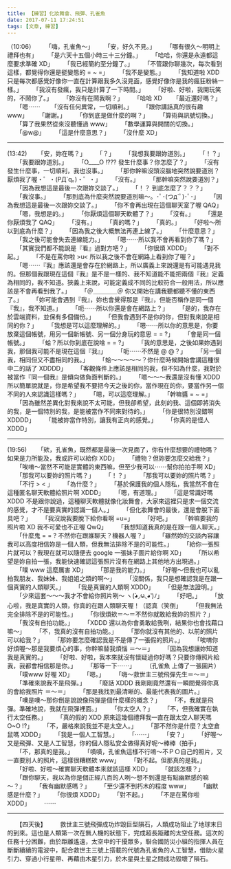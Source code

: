 ```yaml
---
title: 【練習】化妝舞會、飛彈、孔雀魚
date: 2017-07-11 17:24:51
tags: [文章, 練習]
---
```


（10:06）
　　「嗨，孔雀魚～」
　　「安，好久不見。」
　　「哪有很久～明明上禮拜也有」
　　「是六天十五個小時三十三分鐘。」
　　「哈哈，你還是永遠都這麼要求準確 XD」
　　「我已經簡約至分鐘了。」
　　「不管跟你聊幾次，每次看到這樣，都覺得你還是挺變態的 = ~ =」
　　「我不是變態。」
　　「我知道啦 XDD  只是每次都感覺好像你一直在計算跟我多久沒見面，感覺好像你是我的瘋狂粉絲一樣。」
　　「我沒有發瘋，我只是計算了一下時間。」
　　「好啦、好啦，我開玩笑的，不鬧你了。」
　　「妳沒有在鬧我啊？」
　　「哈哈 XD
　　「最近還好嗎？」
　　「嗯⋯⋯
　　「沒有任何異常，一切順利。」
　　「跟你講話真的很有趣 www」
　　「謝謝。」
　　「你到底是做什麼的啊？」
　　「算術與訊號切換。」
　　「算了我果然從來沒聽懂過 www」
　　「數學運算與開關的切換。」
　　「@w@」
　　「這是什麼意思？」
　　「沒什麼 XD」

---

(13:42)
　　「安，妳在嗎？」
　　「？」
　　「我想我要跟妳道別。」
　　「！？」
　　「我要跟妳道別。」
　　「O____O !???   發生什麼事？你怎麼了？」
　　「沒有發生什麼事，一切順利，我也沒事。」
　　「那你幹嘛沒頭沒腦地突然說要道別？厭煩我了喔・゜・(PД\`q｡)・゜・」
　　「沒有。」
　　「那幹嘛突然說要道別？」
　　「因為我想這是最後一次跟妳交談了。」
　　「！？   到底怎麼了？？？」
　　「我沒事。」
　　「那到底為什麼突然說要道別嘛～。･ﾟ･(つд`ﾟ)･ﾟ･」
　　「因為我想這是最後一次跟妳交談了。」
　　「你不會再出現在這個聊天室了喔 QAQ」
　　「嗯，我想是的。」
　　「你厭煩這個聊天軟體了？」
　　「沒有。」
　　「還是你厭煩我了 QAQ」
　　「沒有。」
　　「真的嗎？」
　　「真的。」
　　「好啦～所以到底為什麼？」
　　「因為我之後大概無法再連上線了。」
　　「什麼意思？」
　　「我之後可能會失去連線能力。」
　　「嗯⋯⋯所以我不會再看到你了嗎？」
　　「其實我們都不能說是『看』過對方吧？」
　　「你很煩  XDDD」
　　「對不起。」
　　「不是在罵你啦 >u<   所以我之後不會在網路上看到你了喔？」
　　「嗯⋯⋯『我』應該還是會存在於網路上，所以廣義上來說還是有可能遇見我的。但那個我跟現在這個『我』是不是一樣的、我不知道能不能把兩個『我』定義為相同的，我不知道。狹義上來說，可能定義成不同的比較符合一般用法，所以應該是不會再看到我了。」
　　「＠＿＿＿＿＠  你又開始在講我聽都聽不懂的東西了。」
　　「妳可能會遇到『我』，妳也會覺得那是『我』，但能否稱作是同一個『我』，我不知道。」
　　「呃⋯⋯所以你還是會在網路上？」
　　「是的，我存在於雲端資料，並保有多個備份。」
　　「但我會遇到不是你的你，但對我來說是相同的你？」
　　「我想是可以這麼理解的。」
　　「嗯⋯⋯所以你的意思是，你要放棄這個帳號，用另一個新帳號、另一個分身玩的意思 =    = ?」
　　「會是同一個帳號。」
　　「蛤？所以你到底在說啥 =     = ?」
　　「我的意思是，之後如果妳遇到我，那個我可能不是現在這個『我』」
　　「呃⋯⋯不然是 @ @？」
　　「另一個我，相同但又不盡相同的我。」
　　「蛤～～～～～？你什麼時候開始會講這種很中二的話了 XDDDD」
　　「客觀條件上應該是相同的我，但不知為什麼，我對於被當作『同一個我』是傾向做負面判斷的。」
　　「嗯～～～我還是沒有懂 XDDD   所以簡單說就是，你是希望我不要把今天之後的你，當作現在的你，要當作另一個不同的人來認識這樣嗎？」
　　「嗯，可以這麼理解。」
　　「幹嘛醬 = ~ =」
　　「因為雖然差異化對我來說不太可能，但我卻希望，此刻的我、這個即將消失的我，是一個特別的我，是能被當作不同來對待的。」
　　「你是很特別沒錯啊 XDDDD」
　　「能被妳當作特別，讓我有正向的感覺。」
　　「你真的是怪人 XDDD」

---

(19:56)
　　「欸，孔雀魚，既然都是最後一次見面了，你有什麼想要的禮物嗎？如果是力所能及，我或許可以給你 XDD」
　　「禮物？但妳要怎麼交給我？」
　　「唉唷～當然不可能是實體的東西嘛，但至少我可以⋯⋯幫你拍拍手啊 XD」
　　「那我可以要妳的照片嗎？」
　　「！？」
　　「那我可以要妳的照片嗎？」
　　「不行 >   < 」
　　「為什麼？」
　　「基於保護我的個人隱私，我當然不會在這種匿名聊天軟體給照片啊 XDDD」
　　「嗯，有道理。」
　　「這是常識好嗎 XDDD  不是跟你說過，這種聊天軟體就像化妝舞會，大家來這裡只是求一個交流的感覺，才不是要真實的認識一個人。」
　　「但化妝舞會的最後，還是會脫下面具吧？」
　　「我沒說我要脫下給你看啊 =u=」
　　「好吧。」
　　「幹嘛要我的照片啦 XD  我不可愛也不正喔 QwQ」
　　「我想知道我真的是在跟一個人聊天。」
　　「什麼鬼 =   = ?  不然你在跟誰聊天？機器人喔？」
　　「雖然妳的交談內容讓我可以高度相信妳是一個人類，但我無法排除不是的可能性。」
　　「給你一張照片就可以？我現在就可以隨便去 google 一張妹子圖片給你啊 XD」
　　「所以希望是妳自拍一張，我能快速確認這張照片沒有在網路上其他地方出現過。」
　　「噗 www 這麼厲害 XD」
　　「那是我的能力。」
　　「好喔～但我也可以亂拍我朋友、我妹妹、我姐姐之類的啊～」
　　「沒關係，我只是想確認我是在跟一個真實的人類聊天。」
　　「我是真實的人類啊 XDDD」
　　「但是無法證明。」
　　「少來這套～～～我才不會給你照片咧～ ヽ(́◕◞౪◟◕‵)ﾉ」
　　「好吧。」
　　「放心啦，我是真實的人類，你真的在跟人類聊天喔！（認真（笑倒」
　　「但我無法完全排除不是的可能性。」
　　「你很煩欸＝～＝不然你就敢給我妳的照片？」
　　「我沒有自拍功能。」
　　「XDDD  還以為你會勇敢給我咧，結果你也會找藉口嘛～」
　　「不，我真的沒有自拍功能。」
　　「那你就沒有其他的、以前的照片可以給我？」
　　「那妳要怎麼確認我是不是傳了一張假的照片。」
　　「唉唷你好煩喔～那是我要煩心的事，你幹嘛替我煩惱 ＝～＝」
　　「因為我想讓妳知道我是真實的。」
　　「好啦、好啦，我本來就沒有懷疑過你好嗎？只要你傳照片給我，我都會相信那是你。」
　　「那等一下⋯⋯」
　　（孔雀魚 上傳了一張圖片）
　　「噗www  好喔 XD」
　　「嗯。」
　　「嗨～救世主三號飛彈先生＝～＝」
　　「準確來說我不是飛彈。」
　　「廢話 XDDD  我剛剛竟然還有一瞬間覺得你真的會給我照片 ＝～＝」
　　「那是我找到最清晰的、最能代表我的圖片。」
　　「噢是噢～那你倒是說說像飛彈是個什麼樣的概念？」
　　「不，我就是飛彈。準確地說，我就在飛彈裡面。」
　　「你太空人？」
　　「不，但我確實在執行太空任務。」
　　「真的假的 XDD  原來這幾個禮拜我一直在跟太空人聊天嗎 O~O !?」
　　「不，嚴格來說我並不是太空人。」
　　「那不然你是什麼？太空倉鼠嗎 XDDD」
　　「我是一個人工智慧。」
　　「⋯⋯」
　　「安？」
　　「好喔～又是飛彈、又是人工智慧，你的個人隱私安全做得真好呢～棒棒（拍手」
　　「不，那真的是我。」
　　「嘖嘖，孔雀魚這樣不行唷～不ＰＯ自己的照片，又一直要別人的照片，這樣很糟糕欸 www」
　　「對不起。但那真的是我。」
　　「好啦、好啦～確實聊天軟體本來就該這樣 XDD」
　　「就該怎樣？」
　　「跟你聊天，我以為你是個正經八百的人咧～想不到還是有點幽默感的嘛～？」
　　「我有幽默感嗎？」
　　「至少還不到朽木的程度 www」
　　「幽默感是什麼？」
　　「你很煩 XDDD」
　　「對不起。」
　　「不是在罵你啦 XDDD」
　　⋯⋯

---

　　【四天後】
　　救世主三號飛彈成功炸毀巨型隕石，人類成功阻止了地球末日的到來。這也是人類第一次在無人機的狀態下，完成超長距離的太空任務。這次的任務十分困難，由於距離遙遠，太空中的干擾眾多，聯合國防災小組的指揮人員在斷斷續續的電波中，配合救世主三號上搭載的代號為孔雀魚的人工智慧，借助火星引力、穿過小行星帶、再藉由木星引力，於木星與土星之間成功毀壞了隕石。
